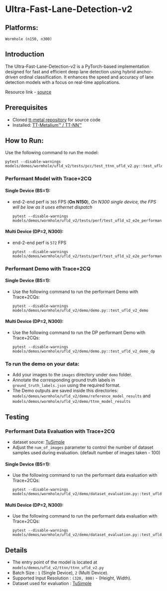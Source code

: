 # Ultra-Fast-Lane-Detection-v2

## Platforms:
    Wormhole (n150, n300)

## Introduction
The Ultra-Fast-Lane-Detection-v2 is a PyTorch-based implementation designed for fast and efficient deep lane detection using hybrid anchor-driven ordinal classification. It enhances the speed and accuracy of lane detection models with a focus on real-time applications.

Resource link - [source](https://github.com/cfzd/Ultra-Fast-Lane-Detection-v2)

## Prerequisites
- Cloned [tt-metal repository](https://github.com/tenstorrent/tt-metal) for source code
- Installed: [TT-Metalium™ / TT-NN™](https://github.com/tenstorrent/tt-metal/blob/main/INSTALLING.md)

## How to Run:
Use the following command to run the model:
  ```
  pytest --disable-warnings models/demos/wormhole/ufld_v2/tests/pcc/test_ttnn_ufld_v2.py::test_ufld_v2_model
  ```

### Performant Model with Trace+2CQ

#### Single Device (BS=1):
- end-2-end perf is `365` FPS (**On N150**), _On N300 single device, the FPS will be low as it uses ethernet dispatch_
  ```
  pytest --disable-warnings models/demos/wormhole/ufld_v2/tests/perf/test_ufld_v2_e2e_performant.py::test_ufldv2_e2e_performant
  ```
#### Multi Device (DP=2, N300):
- end-2-end perf is `572` FPS
  ```
  pytest --disable-warnings models/demos/wormhole/ufld_v2/tests/perf/test_ufld_v2_e2e_performant.py::test_ufldv2_e2e_performant_dp
  ```

### Performant Demo with Trace+2CQ

#### Single Device (BS=1):
- Use the following command to run the performant Demo with Trace+2CQs:

  ```
  pytest --disable-warnings models/demos/wormhole/ufld_v2/demo/demo.py::test_ufld_v2_demo
  ```

#### Multi Device (DP=2, N300):
- Use the following command to run the DP performant Demo with Trace+2CQs:

  ```
  pytest --disable-warnings models/demos/wormhole/ufld_v2/demo/demo.py::test_ufld_v2_demo_dp
  ```

### To run the demo on your data:
- Add your images to the `images` directory under `demo` folder.
- Annotate the corresponding ground truth labels in `ground_truth_labels.json` using the required format.
- The Demo outputs are saved inside this directories: `models/demos/wormhole/ufld_v2/demo/reference_model_results` and `models/demos/wormhole/ufld_v2/demo/ttnn_model_results`

## Testing
### Performant Data Evaluation with Trace+2CQ
- dataset source: [TuSimple](https://www.kaggle.com/datasets/manideep1108/tusimple)
- Adjust the `num_of_images` parameter to control the number of dataset samples used during evaluation. (default number of images taken - 100)

#### Single Device (BS=1):

- Use the following command to run the performant data evaluation with Trace+2CQs:

  ```
  pytest --disable-warnings models/demos/wormhole/ufld_v2/demo/dataset_evaluation.py::test_ufld_v2_dataset_inference
  ```

#### Multi Device (DP=2, N300):

- Use the following command to run the performant data evaluation with Trace+2CQs:

  ```
  pytest --disable-warnings models/demos/wormhole/ufld_v2/demo/dataset_evaluation.py::test_ufld_v2_dataset_inference_dp
  ```

## Details
- The entry point of the model is located at ```models/demos/ufld_v2/ttnn/ttnn_ufld_v2.py```
- Batch Size : `1` (Single Device), `2` (Multi Device).
- Supported Input Resolution : `(320, 800)` - (Height, Width).
- Dataset used for evaluation : [TuSimple](https://www.kaggle.com/datasets/manideep1108/tusimple)
